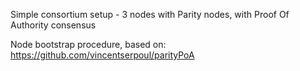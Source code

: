Simple consortium setup - 3 nodes with Parity nodes, with Proof Of Authority consensus


Node bootstrap procedure, based on:
https://github.com/vincentserpoul/parityPoA